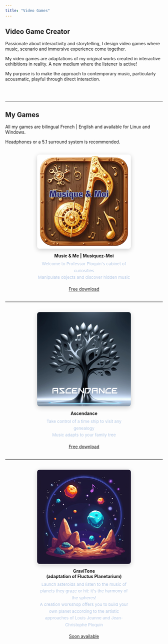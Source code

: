 ```yaml
---
title: "Video Games"
---
```


## Video Game Creator

Passionate about interactivity and storytelling, I design video games where music, scenario and immersive experience come together.

My video games are adaptations of my original works created in interactive exhibitions in reality. A new medium where the listener is active!

My purpose is to make the approach to contemporary music, particularly acousmatic, playful through direct interaction.

<div><br><br>

---

</div>

## My Games

All my games are bilingual French | English and available for Linux and Windows.

Headphones or a 5.1 surround system is recommended.

<div style="display:flex; gap:40px; flex-wrap:wrap; justify-content:center; margin:2rem 0;">
  <div style="width:300px; text-align:center;">
    <img src="/img/Musiquez-Moi.png" alt="Music & Me" style="width:100%; border-radius:8px; box-shadow:0 4px 16px #0003;">
    <div style="margin:0.8em 0 0.5em 0; font-weight:bold;">Music & Me | Musiquez-Moi</div>
    <div style="font-size:0.96em; color:#b5c9e6; line-height:1.6;">Welcome to Professor Ploquin's cabinet of curiosities<br>Manipulate objects and discover hidden music</div>
    <br>
    <a href="https://jcploquin.itch.io/music-me" target="blank" class="button">Free download</a>
  </div>
</div>

---

<div style="display:flex; gap:40px; flex-wrap:wrap; justify-content:center; margin:2rem 0;">
  <div style="width:300px; text-align:center;">
    <img src="/img/ascendance.png" alt="Ascendance" style="width:100%; border-radius:8px; box-shadow:0 4px 16px #0003;">
    <div style="margin:0.8em 0 0.5em 0; font-weight:bold;">Ascendance</div>
    <div style="font-size:0.96em; color:#b5c9e6; line-height:1.6;">Take control of a time ship to visit any genealogy<br>Music adapts to your family tree</div>
    <br>
    <a href="https://jcploquin.itch.io/ascendance" target="blank" class="button">Free download</a>
  </div>
</div>

---

<div style="display:flex; gap:40px; flex-wrap:wrap; justify-content:center; margin:2rem 0;">
  <div style="width:300px; text-align:center;">
    <img src="/img/gravitone.png" alt="GraviTone" style="width:100%; border-radius:8px; box-shadow:0 4px 16px #0003;">
    <div style="margin:0.8em 0 0.5em 0; font-weight:bold;">GraviTone<br>(adaptation of Fluctus Planetarium)</div>
    <div style="font-size:0.96em; color:#b5c9e6; line-height:1.6;">Launch asteroids and listen to the music of planets they graze or hit: it's the harmony of the spheres!<br>A creation workshop offers you to build your own planet according to the artistic approaches of Louis Jeanne and Jean-Christophe Ploquin</div>
    <br>
    <a href="https://jcploquin.itch.io" target="blank" class="button">Soon available</a>
  </div>
</div>

